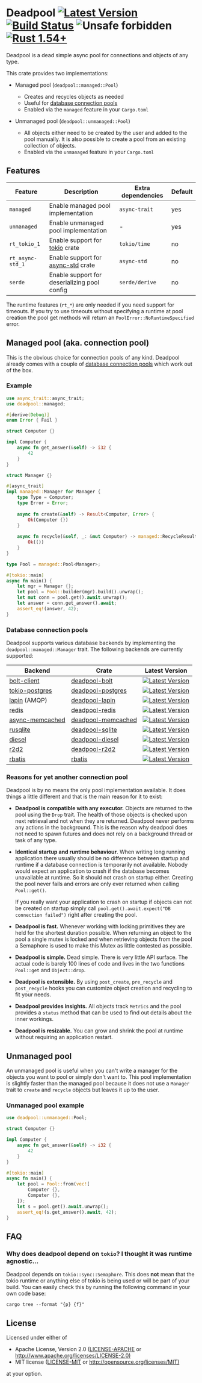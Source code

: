 # Deadpool [![Latest Version](https://img.shields.io/crates/v/deadpool.svg)](https://crates.io/crates/deadpool) [![Build Status](https://img.shields.io/github/workflow/status/bikeshedder/deadpool/Rust)](https://github.com/bikeshedder/deadpool/actions?query=workflow%3ARust) ![Unsafe forbidden](https://img.shields.io/badge/unsafe-forbidden-success.svg "Unsafe forbidden") [![Rust 1.54+](https://img.shields.io/badge/rustc-1.54+-lightgray.svg "Rust 1.54+")](https://blog.rust-lang.org/2021/07/29/Rust-1.54.0.html)


Deadpool is a dead simple async pool for connections and objects
of any type.

This crate provides two implementations:

- Managed pool (`deadpool::managed::Pool`)
  - Creates and recycles objects as needed
  - Useful for [database connection pools](#database-connection-pools)
  - Enabled via the `managed` feature in your `Cargo.toml`

- Unmanaged pool (`deadpool::unmanaged::Pool`)
  - All objects either need to be created by the user and added to the
    pool manually. It is also possible to create a pool from an existing
    collection of objects.
  - Enabled via the `unmanaged` feature in your `Cargo.toml`

## Features

| Feature | Description | Extra dependencies | Default |
| ------- | ----------- | ------------------ | ------- |
| `managed` | Enable managed pool implementation | `async-trait` | yes |
| `unmanaged` | Enable unmanaged pool implementation | - | yes |
| `rt_tokio_1` | Enable support for [tokio](https://crates.io/crates/tokio) crate | `tokio/time` | no |
| `rt_async-std_1` | Enable support for [async-std](https://crates.io/crates/async-std) crate | `async-std` | no |
| `serde` | Enable support for deserializing pool config | `serde/derive` | no |

The runtime features (`rt_*`) are only needed if you need support for
timeouts. If you try to use timeouts without specifying a runtime at
pool creation the pool get methods will return an
`PoolError::NoRuntimeSpecified` error.

## Managed pool (aka. connection pool)

This is the obvious choice for connection pools of any kind. Deadpool already
comes with a couple of [database connection pools](#database-connection-pools)
which work out of the box.

### Example

```rust
use async_trait::async_trait;
use deadpool::managed;

#[derive(Debug)]
enum Error { Fail }

struct Computer {}

impl Computer {
    async fn get_answer(&self) -> i32 {
        42
    }
}

struct Manager {}

#[async_trait]
impl managed::Manager for Manager {
    type Type = Computer;
    type Error = Error;
    
    async fn create(&self) -> Result<Computer, Error> {
        Ok(Computer {})
    }
    
    async fn recycle(&self, _: &mut Computer) -> managed::RecycleResult<Error> {
        Ok(())
    }
}

type Pool = managed::Pool<Manager>;

#[tokio::main]
async fn main() {
    let mgr = Manager {};
    let pool = Pool::builder(mgr).build().unwrap();
    let mut conn = pool.get().await.unwrap();
    let answer = conn.get_answer().await;
    assert_eq!(answer, 42);
}
```

### Database connection pools

Deadpool supports various database backends by implementing the
`deadpool::managed::Manager` trait. The following backends are
currently supported:

Backend | Crate | Latest Version |
------- | ----- | -------------- |
[bolt-client](https://crates.io/crates/bolt-client) | [deadpool-bolt](https://crates.io/crates/deadpool-bolt) | [![Latest Version](https://img.shields.io/crates/v/deadpool-bolt.svg)](https://crates.io/crates/deadpool-bolt) |
[tokio-postgres](https://crates.io/crates/tokio-postgres) | [deadpool-postgres](https://crates.io/crates/deadpool-postgres) | [![Latest Version](https://img.shields.io/crates/v/deadpool-postgres.svg)](https://crates.io/crates/deadpool-postgres) |
[lapin](https://crates.io/crates/lapin) (AMQP) | [deadpool-lapin](https://crates.io/crates/deadpool-lapin) | [![Latest Version](https://img.shields.io/crates/v/deadpool-lapin.svg)](https://crates.io/crates/deadpool-lapin) |
[redis](https://crates.io/crates/redis) | [deadpool-redis](https://crates.io/crates/deadpool-redis) | [![Latest Version](https://img.shields.io/crates/v/deadpool-redis.svg)](https://crates.io/crates/deadpool-redis) |
[async-memcached](https://crates.io/crates/async-memcached) | [deadpool-memcached](https://crates.io/crates/deadpool-memcached) | [![Latest Version](https://img.shields.io/crates/v/deadpool-memcached.svg)](https://crates.io/crates/deadpool-memcached) |
[rusqlite](https://crates.io/crates/rusqlite) | [deadpool-sqlite](https://crates.io/crates/deadpool-sqlite) | [![Latest Version](https://img.shields.io/crates/v/deadpool-sqlite.svg)](https://crates.io/crates/deadpool-sqlite) |
[diesel](https://crates.io/crates/diesel) | [deadpool-diesel](https://crates.io/crates/deadpool-diesel) | [![Latest Version](https://img.shields.io/crates/v/deadpool-diesel.svg)](https://crates.io/crates/deadpool-diesel) |
[r2d2](https://crates.io/crates/r2d2) | [deadpool-r2d2](https://crates.io/crates/deadpool-r2d2) | [![Latest Version](https://img.shields.io/crates/v/deadpool-r2d2.svg)](https://crates.io/crates/deadpool-r2d2) |
[rbatis](https://crates.io/crates/rbatis) | [rbatis](https://crates.io/crates/rbatis) | [![Latest Version](https://img.shields.io/crates/v/rbatis.svg)](https://crates.io/crates/rbatis) |

### Reasons for yet another connection pool

Deadpool is by no means the only pool implementation available. It does
things a little different and that is the main reason for it to exist:

- **Deadpool is compatible with any executor.** Objects are returned to the
  pool using the `Drop` trait. The health of those objects is checked upon
  next retrieval and not when they are returned. Deadpool never performs any
  actions in the background. This is the reason why deadpool does not need
  to spawn futures and does not rely on a background thread or task of any
  type.

- **Identical startup and runtime behaviour**. When writing long running
  application there usually should be no difference between startup and
  runtime if a database connection is temporarily not available. Nobody
  would expect an application to crash if the database becomes unavailable
  at runtime. So it should not crash on startup either. Creating the pool
  never fails and errors are only ever returned when calling `Pool::get()`.

  If you really want your application to crash on startup if objects can
  not be created on startup simply call
  `pool.get().await.expect("DB connection failed")` right after creating
  the pool.

- **Deadpool is fast.** Whenever working with locking primitives they are
  held for the shortest duration possible. When returning an object to the
  pool a single mutex is locked and when retrieving objects from the pool
  a Semaphore is used to make this Mutex as little contested as possible.

- **Deadpool is simple.** Dead simple. There is very little API surface.
  The actual code is barely 100 lines of code and lives in the two functions
  `Pool::get` and `Object::drop`.

- **Deadpool is extensible.** By using `post_create`, `pre_recycle` and
  `post_recycle` hooks you can customize object creation and recycling
  to fit your needs.

- **Deadpool provides insights.** All objects track `Metrics` and the pool
  provides a `status` method that can be used to find out details about
  the inner workings.

- **Deadpool is resizable.** You can grow and shrink the pool at runtime
  without requiring an application restart.


## Unmanaged pool

An unmanaged pool is useful when you can't write a manager for the objects
you want to pool or simply don't want to. This pool implementation is slightly
faster than the managed pool because it does not use a `Manager` trait to
`create` and `recycle` objects but leaves it up to the user.

### Unmanaged pool example

```rust
use deadpool::unmanaged::Pool;

struct Computer {}

impl Computer {
    async fn get_answer(&self) -> i32 {
        42
    }
}

#[tokio::main]
async fn main() {
    let pool = Pool::from(vec![
        Computer {},
        Computer {},
    ]);
    let s = pool.get().await.unwrap();
    assert_eq!(s.get_answer().await, 42);
}
```

## FAQ

### Why does deadpool depend on `tokio`? I thought it was runtime agnostic...

Deadpool depends on `tokio::sync::Semaphore`. This does **not** mean that
the tokio runtime or anything else of tokio is being used or will be part
of your build. You can easily check this by running the following command
in your own code base:

```shell
cargo tree --format "{p} {f}"
```

## License

Licensed under either of

- Apache License, Version 2.0 ([LICENSE-APACHE](LICENSE-APACHE) or <http://www.apache.org/licenses/LICENSE-2.0)>
- MIT license ([LICENSE-MIT](LICENSE-MIT) or <http://opensource.org/licenses/MIT)>

at your option.
